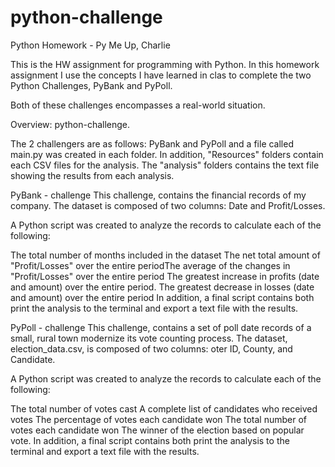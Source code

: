 # python-challenge
Python Homework - Py Me Up, Charlie

This is the HW assignment for programming with Python. 
In this homework assignment I use the concepts I have learned in clas to complete the two Python Challenges, PyBank and PyPoll.

Both of these challenges encompasses a real-world situation.

Overview: python-challenge. 

The 2 challengers are as follows: PyBank and PyPoll and a file called main.py was created in each folder. In addition, "Resources" folders contain each CSV files for the analysis. 
The "analysis" folders contains the text file showing the results from each analysis.

PyBank - challenge
This challenge, contains the financial records of my company. The dataset is composed of two columns: Date and Profit/Losses.


A Python script was created to analyze the records to calculate each of the following:

The total number of months included in the dataset
The net total amount of "Profit/Losses" over the entire periodThe average of the changes in "Profit/Losses" over the entire period
The greatest increase in profits (date and amount) over the entire period.
The greatest decrease in losses (date and amount) over the entire period
In addition, a final script contains both print the analysis to the terminal and export a text file with the results.



PyPoll - challenge
This challenge, contains a set of poll date records of a small, rural town modernize its vote counting process. The dataset, election_data.csv, is composed of two columns: oter ID, County, and Candidate.


A Python script was created to analyze the records to calculate each of the following:

The total number of votes cast
A complete list of candidates who received votes
The percentage of votes each candidate won
The total number of votes each candidate won
The winner of the election based on popular vote.
In addition, a final script contains both print the analysis to the terminal and export a text file with the results.










